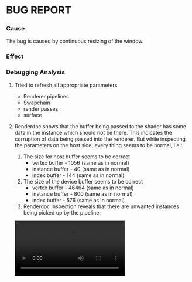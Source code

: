 # BUG REPORT

### Cause
The bug is caused by continuous resizing of the window.

### Effect


### Debugging Analysis
1. Tried to refresh all appropriate parameters
    - Renderer pipelines
    - Swapchain 
    - render passes
    - surface

2. Renderdoc shows that the buffer being passed to the shader has some data in the instance which should not be there. This indicates the corruption of data being passed into the renderer. But while inspecting the parameters on the host side,
    every thing seems to be normal, i.e.:
    1. The size for host buffer seems to be correct 
        - vertex buffer - 1056 (same as in normal)
        - instance buffer - 40 (same as in normal)
        - index buffer - 144 (same as in normal)
    2. The size of the device buffer seems to be correct
        - vertex buffer - 46464 (same as in normal)
        - instance buffer - 800 (same as in normal)
        - index buffer - 576 (same as in normal)
    3. Renderdoc inspection reveals that there are unwanted instances being picked up by the pipeline.
    
    ![sdfsdf](./assets/window_resize_renderdoc.mkv)